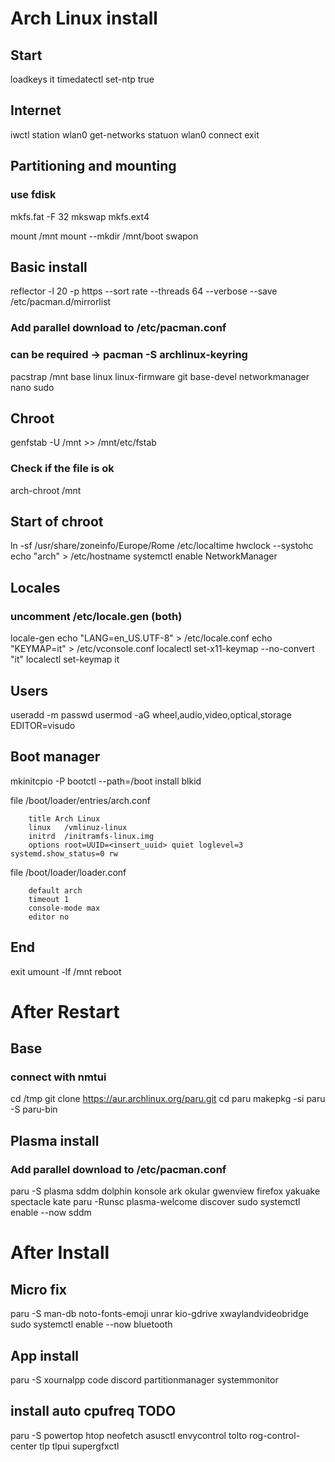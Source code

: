 # Arch Linux install

## Start
loadkeys it
timedatectl set-ntp true

## Internet
iwctl
station wlan0 get-networks
statuon wlan0 connect <SSID>
exit

## Partitioning and mounting
### use fdisk
mkfs.fat -F 32 <BOOT-PART>
mkswap <SWAP-PART>
mkfs.ext4 <LINUX-PART>

mount <LINUX-PART> /mnt
mount --mkdir <BOOT-PART> /mnt/boot
swapon <SWAP-PART>

## Basic install
reflector -l 20 -p https --sort rate --threads 64 --verbose --save /etc/pacman.d/mirrorlist
### Add parallel download to /etc/pacman.conf
### can be required -> pacman -S archlinux-keyring
pacstrap /mnt base linux linux-firmware git base-devel networkmanager nano sudo

## Chroot
genfstab -U /mnt >> /mnt/etc/fstab
### Check if the file is ok
arch-chroot /mnt

## Start of chroot
ln -sf /usr/share/zoneinfo/Europe/Rome /etc/localtime
hwclock --systohc
echo "arch" > /etc/hostname
systemctl enable NetworkManager

## Locales
### uncomment /etc/locale.gen (both)
locale-gen
echo "LANG=en_US.UTF-8" > /etc/locale.conf
echo "KEYMAP=it" > /etc/vconsole.conf
localectl set-x11-keymap --no-convert "it"
localectl set-keymap it

## Users
useradd -m <USERNAME>
passwd <USERNAME>
usermod -aG wheel,audio,video,optical,storage <USERNAME>
EDITOR=visudo

## Boot manager
mkinitcpio -P
bootctl --path=/boot install
blkid <LINUX-PART>

file /boot/loader/entries/arch.conf
```
    title Arch Linux
    linux   /vmlinuz-linux
    initrd  /initramfs-linux.img
    options root=UUID=<insert_uuid> quiet loglevel=3 systemd.show_status=0 rw
```

file /boot/loader/loader.conf
```
    default arch
    timeout 1
    console-mode max
    editor no
```


## End
exit
umount -lf /mnt
reboot



# After Restart

## Base
### connect with nmtui
cd /tmp
git clone https://aur.archlinux.org/paru.git
cd paru
makepkg -si
paru -S paru-bin

## Plasma install
### Add parallel download to /etc/pacman.conf
paru -S plasma sddm dolphin konsole ark okular gwenview firefox yakuake spectacle kate
paru -Runsc plasma-welcome discover
sudo systemctl enable --now sddm



# After Install

## Micro fix
paru -S man-db noto-fonts-emoji unrar kio-gdrive xwaylandvideobridge
sudo systemctl enable --now bluetooth

## App install
paru -S xournalpp code discord partitionmanager systemmonitor
## install auto cpufreq TODO
paru -S powertop htop neofetch asusctl envycontrol
tolto rog-control-center tlp tlpui supergfxctl
